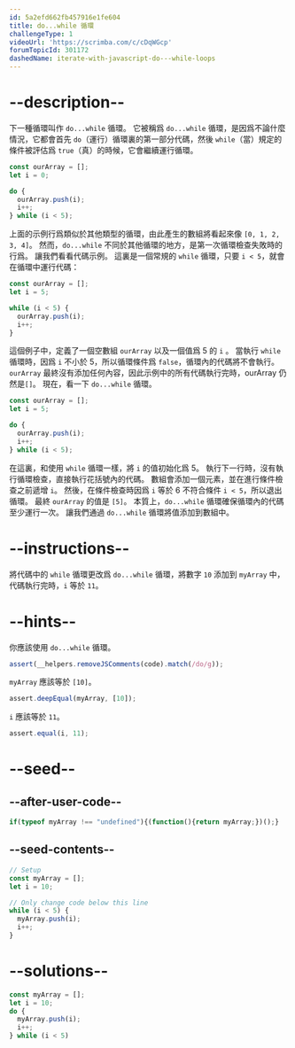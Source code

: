 ```yaml
---
id: 5a2efd662fb457916e1fe604
title: do...while 循環
challengeType: 1
videoUrl: 'https://scrimba.com/c/cDqWGcp'
forumTopicId: 301172
dashedName: iterate-with-javascript-do---while-loops
---
```


# --description--

下一種循環叫作 `do...while` 循環。 它被稱爲 `do...while` 循環，是因爲不論什麼情況，它都會首先 `do`（運行）循環裏的第一部分代碼，然後 `while`（當）規定的條件被評估爲 `true`（真）的時候，它會繼續運行循環。

```js
const ourArray = [];
let i = 0;

do {
  ourArray.push(i);
  i++;
} while (i < 5);
```

上面的示例行爲類似於其他類型的循環，由此產生的數組將看起來像 `[0, 1, 2, 3, 4]`。 然而，`do...while` 不同於其他循環的地方，是第一次循環檢查失敗時的行爲。 讓我們看看代碼示例。 這裏是一個常規的 `while` 循環，只要 `i < 5`，就會在循環中運行代碼：

```js
const ourArray = []; 
let i = 5;

while (i < 5) {
  ourArray.push(i);
  i++;
}
```

這個例子中，定義了一個空數組 `ourArray` 以及一個值爲 5 的 `i` 。 當執行 `while` 循環時，因爲 `i` 不小於 5，所以循環條件爲 `false`，循環內的代碼將不會執行。 `ourArray` 最終沒有添加任何內容，因此示例中的所有代碼執行完時，ourArray 仍然是`[]`。 現在，看一下 `do...while` 循環。

```js
const ourArray = []; 
let i = 5;

do {
  ourArray.push(i);
  i++;
} while (i < 5);
```

在這裏，和使用 `while` 循環一樣，將 `i` 的值初始化爲 5。 執行下一行時，沒有執行循環檢查，直接執行花括號內的代碼。 數組會添加一個元素，並在進行條件檢查之前遞增 `i`。 然後，在條件檢查時因爲 `i` 等於 6 不符合條件 `i < 5`，所以退出循環。 最終 `ourArray` 的值是 `[5]`。 本質上，`do...while` 循環確保循環內的代碼至少運行一次。 讓我們通過 `do...while` 循環將值添加到數組中。

# --instructions--

將代碼中的 `while` 循環更改爲 `do...while` 循環，將數字 `10` 添加到 `myArray` 中，代碼執行完時，`i` 等於 `11`。

# --hints--

你應該使用 `do...while` 循環。

```js
assert(__helpers.removeJSComments(code).match(/do/g));
```

`myArray` 應該等於 `[10]`。

```js
assert.deepEqual(myArray, [10]);
```

`i` 應該等於 `11`。

```js
assert.equal(i, 11);
```

# --seed--

## --after-user-code--

```js
if(typeof myArray !== "undefined"){(function(){return myArray;})();}
```

## --seed-contents--

```js
// Setup
const myArray = [];
let i = 10;

// Only change code below this line
while (i < 5) {
  myArray.push(i);
  i++;
}
```

# --solutions--

```js
const myArray = [];
let i = 10;
do {
  myArray.push(i);
  i++;
} while (i < 5)
```
